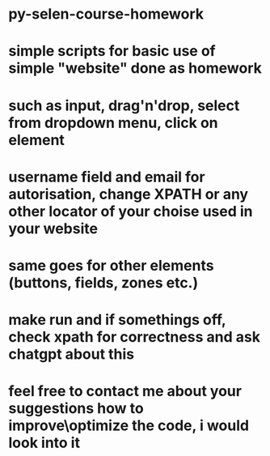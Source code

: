 # py-selen-course-homework
# simple scripts for basic use of simple "website" done as homework
# such as input, drag'n'drop, select from dropdown menu, click on element
# username field and email for autorisation, change XPATH or any other locator of your choise used in your website
# same goes for other elements (buttons, fields, zones etc.)
# make run and if somethings off, check xpath for correctness and ask chatgpt about this
# feel free to contact me about your suggestions how to improve\optimize the code, i would look into it
